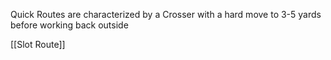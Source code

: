 Quick Routes are characterized by a Crosser with a hard move to 3-5 yards before working back outside


[[Slot Route]]
